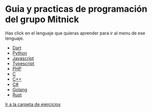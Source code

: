 # Guia y practicas de programación del grupo Mitnick


Has click en el lenguaje que quieras aprender para ir al menu de ese lenguaje.

 - [Dart](./lenguajes/dart/index.md)
 - [Python](./lenguajes/python/index.md)
 - [Javascript]()
 - [Typescript]()
 - [PHP]()
 - [C]()
 - [C++]()
 - [C#]()
 - [Golang]()
 - [Rust]()


[Ir a la carpeta de ejercicios](./ejercicios)